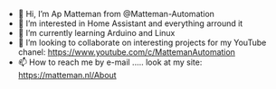 - 👋 Hi, I’m Ap Matteman from @Matteman-Automation
- 👀 I’m interested in Home Assistant and everything arround it
- 🌱 I’m currently learning Arduino and Linux
- 💞️ I’m looking to collaborate on interesting projects for my YouTube chanel: https://www.youtube.com/c/MattemanAutomation 
- 📫 How to reach me by e-mail ..... look at my site: https://matteman.nl/About

<!---
Matteman-Automation/Matteman-Automation is a ✨ special ✨ repository because its `README.md` (this file) appears on your GitHub profile.
You can click the Preview link to take a look at your changes.
--->
